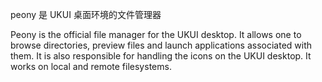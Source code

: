 peony 是 UKUI 桌面环境的文件管理器

Peony is the official file manager for the UKUI desktop. It allows one
to browse directories, preview files and launch applications associated
with them. It is also responsible for handling the icons on the UKUI
desktop. It works on local and remote filesystems.

